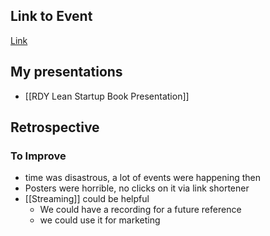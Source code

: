 ## Link to Event
[Link](https://www.facebook.com/events/462825628510742/)

## My presentations

- [[RDY Lean Startup Book Presentation]]

## Retrospective

### To Improve

- time was disastrous, a lot of events were happening then
- Posters were horrible, no clicks on it via link shortener
- [[Streaming]] could be helpful
	- We could have a recording for a future reference
	- we could use it for marketing